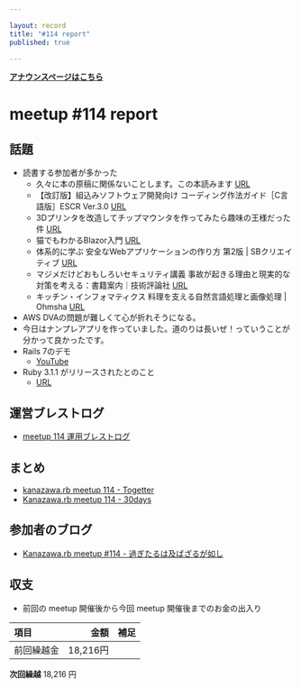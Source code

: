 ```yaml
---

layout: record
title: "#114 report"
published: true

---
```

<div style="text-align: left;"><a href="./"><strong>アナウンスページはこちら</strong></a></div>

# meetup #114 report

## 話題

* 読書する参加者が多かった
  * 久々に本の原稿に関係ないことします。この本読みます [URL](amzn.to/3I24M9T)
  * 【改訂版】組込みソフトウェア開発向け コーディング作法ガイド［C言語版］ESCR Ver.3.0 [URL](https://www.ipa.go.jp/sec/publish/tn18-004.html)
  * 3Dプリンタを改造してチップマウンタを作ってみたら趣味の王様だった件 [URL](https://techbookfest.org/product/5022688210845696)
  * 猫でもわかるBlazor入門 [URL](https://techbookfest.org/product/4680078745141248)
  * 体系的に学ぶ 安全なWebアプリケーションの作り方 第2版 | SBクリエイティブ [URL](https://www.sbcr.jp/product/4797393163/)
  * マジメだけどおもしろいセキュリティ講義 事故が起きる理由と現実的な対策を考える：書籍案内｜技術評論社 [URL](https://gihyo.jp/book/2017/978-4-7741-9322-9)
  * キッチン・インフォマティクス 料理を支える自然言語処理と画像処理 | Ohmsha [URL](https://www.ohmsha.co.jp/book/9784274226564/)
* AWS DVAの問題が難しくて心が折れそうになる。
* 今日はナンプレアプリを作っていました。道のりは長いぜ！っていうことが分かって良かったです。 
* Rails 7のデモ
  * [YouTube](https://www.youtube.com/watch?v=mpWFrUwAN88)
* Ruby 3.1.1 がリリースされたとのこと
  * [URL](https://www.ruby-lang.org/ja/news/2022/02/18/ruby-3-1-1-released/)

## 運営ブレストログ

* [meetup 114 運用ブレストログ](https://github.com/kanazawarb/meetup/wiki/meetup-114-%E9%81%8B%E7%94%A8%E3%83%96%E3%83%AC%E3%82%B9%E3%83%88%E3%83%AD%E3%82%B0)

## まとめ

* [kanazawa.rb meetup 114 - Togetter](https://togetter.com/li/1848966)
* [Kanazawa.rb meetup 114 - 30days](https://30d.jp/kzrb/104)

## 参加者のブログ

* [Kanazawa\.rb meetup \#114 \- 過ぎたるは及ばざるが如し](https://cotton-desu.hatenablog.com/entry/2022/02/22/130000)

## 収支

* 前回の meetup 開催後から今回 meetup 開催後までのお金の出入り

|項目                           |金額         |補足                                               |
|:------------------------------|------------:|:--------------------------------------------------|
| 前回繰越金                    |       18,216円 |                                                   |

**次回繰越**  18,216 円

